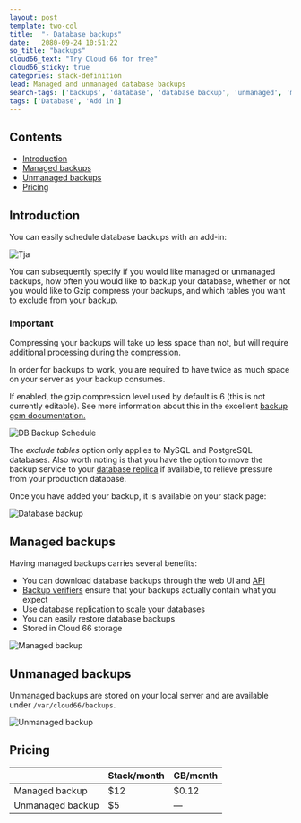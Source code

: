 ```yaml
---
layout: post
template: two-col
title:  "- Database backups"
date:   2080-09-24 10:51:22
so_title: "backups"
cloud66_text: "Try Cloud 66 for free"
cloud66_sticky: true
categories: stack-definition
lead: Managed and unmanaged database backups
search-tags: ['backups', 'database', 'database backup', 'unmanaged', 'managed']
tags: ['Database', 'Add in']
---
```


<h2>Contents</h2>
<ul class="page-toc">
	<li>
		<a href="#intro">Introduction</a>
	</li>
	<li>
		<a href="#managed">Managed backups</a>
	</li>
	<li>
		<a href="#unmanaged">Unmanaged backups</a>
	</li>
	<li>
		<a href="#pricing">Pricing</a>
	</li>
</ul>

<h2 id="intro">Introduction</h2>
You can easily schedule database backups with an add-in:

![Tja](http://cdn.cloud66.com/images/help/addin_backup.png)

You can subsequently specify if you would like managed or unmanaged backups, how often you would like to backup your database, whether or not you would like to Gzip compress your backups, and which tables you want to exclude from your backup.

<div class="notice">
    <h3>Important</h3>
    <p>Compressing your backups will take up less space than not, but will require additional processing during the compression.</p>
    <p>In order for backups to work, you are required to have twice as much space on your server as your backup consumes.</p>
    <p>If enabled, the gzip compression level used by default is 6 (this is not currently editable). See more information about this in the excellent <a href='https://github.com/meskyanichi/backup/wiki/Compressors' target='_blank'>backup gem documentation.</a></p>
</div>

![DB Backup Schedule](http://cdn.cloud66.com/images/help/addin_example_backup.png)

The <i>exclude tables</i> option only applies to MySQL and PostgreSQL databases. Also worth noting is that you have the option to move the backup service to your [database replica](/stack-features/database-replication.html) if available, to relieve pressure from your production database.

Once you have added your backup, it is available on your stack page:

![Database backup](http://cdn.cloud66.com/images/help/addin_psql_backup.png)

<h2 id="managed">Managed backups</h2>
Having managed backups carries several benefits:

- You can download database backups through the web UI and [API](/api/basics/basics.html)
- [Backup verifiers](/stack-features/backup-verifiers.html) ensure that your backups actually contain what you expect
- Use [database replication](/stack-features/database-replication.html) to scale your databases
- You can easily restore database backups
- Stored in Cloud 66 storage

![Managed backup](http://cdn.cloud66.com/images/help/addin_psql_backups.png)

<h2 id="unmanaged">Unmanaged backups</h2>

Unmanaged backups are stored on your local server and are available under `/var/cloud66/backups`.

![Unmanaged backup](http://cdn.cloud66.com/images/help/addin_psql_unmanaged.png)

<h2 id="pricing">Pricing</h2>

<table class='table table-bordered table-striped table-small'>
    <thead>
        <tr>
            <th align="center"></th>
            <th align="center">Stack/month</th>
            <th align="center">GB/month</th>
        </tr>
    </thead>
    <tbody>
        <tr>
            <td>Managed backup</td>
            <td>$12</td>
            <td>$0.12</td>
        </tr>
        <tr>
            <td>Unmanaged backup</td>
            <td>$5</td>
            <td>&mdash;</td>
        </tr>
    </tbody>
</table>
